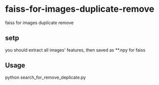 # faiss-for-images-duplicate-remove
faiss for images duplicate remove 

## setp
you should extract all images' features, then saved as **.npy for faiss

## Usage 
python search_for_remove_deplicate.py
